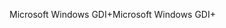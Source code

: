<span data-ttu-id="bb51a-101">Microsoft Windows GDI+</span><span class="sxs-lookup"><span data-stu-id="bb51a-101">Microsoft Windows GDI+</span></span>